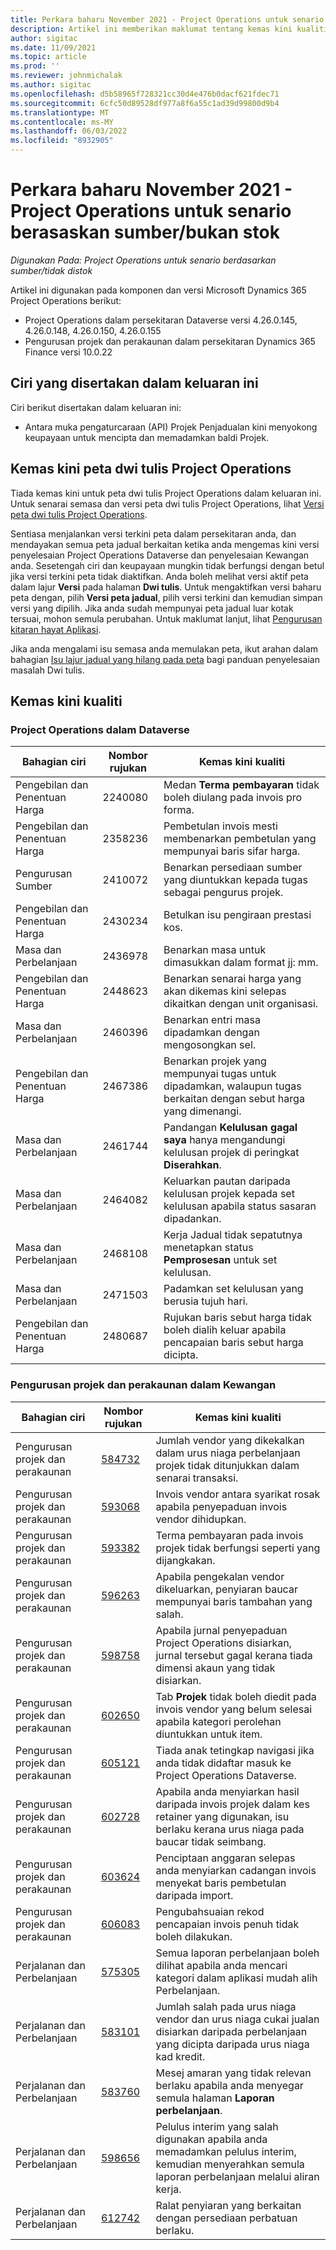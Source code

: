 ```yaml
---
title: Perkara baharu November 2021 - Project Operations untuk senario berasaskan sumber/bukan stok
description: Artikel ini memberikan maklumat tentang kemas kini kualiti yang tersedia dalam keluaran November 2021 bagi Project Operations untuk senario berasaskan sumber/bukan stok.
author: sigitac
ms.date: 11/09/2021
ms.topic: article
ms.prod: ''
ms.reviewer: johnmichalak
ms.author: sigitac
ms.openlocfilehash: d5b58965f728321cc30d4e476b0dacf621fdec71
ms.sourcegitcommit: 6cfc50d89528df977a8f6a55c1ad39d99800d9b4
ms.translationtype: MT
ms.contentlocale: ms-MY
ms.lasthandoff: 06/03/2022
ms.locfileid: "8932905"
---
```

# <a name="whats-new-november-2021---project-operations-for-resourcenon-stocked-based-scenarios"></a>Perkara baharu November 2021 - Project Operations untuk senario berasaskan sumber/bukan stok

*Digunakan Pada: Project Operations untuk senario berdasarkan sumber/tidak distok*

Artikel ini digunakan pada komponen dan versi Microsoft Dynamics 365 Project Operations berikut:

- Project Operations dalam persekitaran Dataverse versi 4.26.0.145, 4.26.0.148, 4.26.0.150, 4.26.0.155
- Pengurusan projek dan perakaunan dalam persekitaran Dynamics 365 Finance versi 10.0.22

## <a name="features-included-in-this-release"></a>Ciri yang disertakan dalam keluaran ini

Ciri berikut disertakan dalam keluaran ini:

- Antara muka pengaturcaraan (API) Projek Penjadualan kini menyokong keupayaan untuk mencipta dan memadamkan baldi Projek.

## <a name="project-operations-dual-write-maps-updates"></a>Kemas kini peta dwi tulis Project Operations

Tiada kemas kini untuk peta dwi tulis Project Operations dalam keluaran ini. Untuk senarai semasa dan versi peta dwi tulis Project Operations, lihat [Versi peta dwi tulis Project Operations](/dynamics365/project-operations/environment/resource-dual-write-maps).

Sentiasa menjalankan versi terkini peta dalam persekitaran anda, dan mendayakan semua peta jadual berkaitan ketika anda mengemas kini versi penyelesaian Project Operations Dataverse dan penyelesaian Kewangan anda. Sesetengah ciri dan keupayaan mungkin tidak berfungsi dengan betul jika versi terkini peta tidak diaktifkan. Anda boleh melihat versi aktif peta dalam lajur **Versi** pada halaman **Dwi tulis**. Untuk mengaktifkan versi baharu peta dengan, pilih **Versi peta jadual**, pilih versi terkini dan kemudian simpan versi yang dipilih. Jika anda sudah mempunyai peta jadual luar kotak tersuai, mohon semula perubahan. Untuk maklumat lanjut, lihat [Pengurusan kitaran hayat Aplikasi](/dynamics365/fin-ops-core/dev-itpro/data-entities/dual-write/app-lifecycle-management).

Jika anda mengalami isu semasa anda memulakan peta, ikut arahan dalam bahagian [Isu lajur jadual yang hilang pada peta](/dynamics365/fin-ops-core/dev-itpro/data-entities/dual-write/dual-write-troubleshooting-finops-upgrades#missing-table-columns-issue-on-maps) bagi panduan penyelesaian masalah Dwi tulis.

## <a name="quality-updates"></a>Kemas kini kualiti

### <a name="project-operations-in-dataverse"></a>Project Operations dalam Dataverse

| Bahagian ciri | Nombor rujukan | Kemas kini kualiti |
| --- | --- | --- |
| Pengebilan dan Penentuan Harga | 2240080 | Medan **Terma pembayaran** tidak boleh diulang pada invois pro forma. |
| Pengebilan dan Penentuan Harga | 2358236 | Pembetulan invois mesti membenarkan pembetulan yang mempunyai baris sifar harga. |
| Pengurusan Sumber | 2410072 | Benarkan persediaan sumber yang diuntukkan kepada tugas sebagai pengurus projek. |
| Pengebilan dan Penentuan Harga | 2430234 | Betulkan isu pengiraan prestasi kos. |
| Masa dan Perbelanjaan | 2436978 | Benarkan masa untuk dimasukkan dalam format jj: mm. |
| Pengebilan dan Penentuan Harga | 2448623 | Benarkan senarai harga yang akan dikemas kini selepas dikaitkan dengan unit organisasi. |
| Masa dan Perbelanjaan | 2460396 | Benarkan entri masa dipadamkan dengan mengosongkan sel. |
| Pengebilan dan Penentuan Harga | 2467386 | Benarkan projek yang mempunyai tugas untuk dipadamkan, walaupun tugas berkaitan dengan sebut harga yang dimenangi. |
| Masa dan Perbelanjaan | 2461744 | Pandangan **Kelulusan gagal saya** hanya mengandungi kelulusan projek di peringkat **Diserahkan**. |
| Masa dan Perbelanjaan | 2464082 | Keluarkan pautan daripada kelulusan projek kepada set kelulusan apabila status sasaran dipadankan. |
| Masa dan Perbelanjaan | 2468108 | Kerja Jadual tidak sepatutnya menetapkan status **Pemprosesan** untuk set kelulusan. |
| Masa dan Perbelanjaan | 2471503 | Padamkan set kelulusan yang berusia tujuh hari. |
| Pengebilan dan Penentuan Harga | 2480687 | Rujukan baris sebut harga tidak boleh dialih keluar apabila pencapaian baris sebut harga dicipta. |

### <a name="project-management-and-accounting-in-finance"></a>Pengurusan projek dan perakaunan dalam Kewangan

| Bahagian ciri | Nombor rujukan | Kemas kini kualiti |
| --- | --- | --- |
| Pengurusan projek dan perakaunan | [584732](https://fix.lcs.dynamics.com/Issue/Details/?bugId=584732) | Jumlah vendor yang dikekalkan dalam urus niaga perbelanjaan projek tidak ditunjukkan dalam senarai transaksi. |
| Pengurusan projek dan perakaunan | [593068](https://fix.lcs.dynamics.com/Issue/Details/?bugId=593068) | Invois vendor antara syarikat rosak apabila penyepaduan invois vendor dihidupkan. |
| Pengurusan projek dan perakaunan | [593382](https://fix.lcs.dynamics.com/Issue/Details/?bugId=593382) | Terma pembayaran pada invois projek tidak berfungsi seperti yang dijangkakan. |
| Pengurusan projek dan perakaunan | [596263](https://fix.lcs.dynamics.com/Issue/Details/?bugId=596263) | Apabila pengekalan vendor dikeluarkan, penyiaran baucar mempunyai baris tambahan yang salah. |
| Pengurusan projek dan perakaunan | [598758](https://fix.lcs.dynamics.com/Issue/Details/?bugId=598758) | Apabila jurnal penyepaduan Project Operations disiarkan, jurnal tersebut gagal kerana tiada dimensi akaun yang tidak disiarkan. |
| Pengurusan projek dan perakaunan | [602650](https://fix.lcs.dynamics.com/Issue/Details/?bugId=602650) | Tab **Projek** tidak boleh diedit pada invois vendor yang belum selesai apabila kategori perolehan diuntukkan untuk item. |
| Pengurusan projek dan perakaunan | [605121](https://fix.lcs.dynamics.com/Issue/Details/?bugId=605121) | Tiada anak tetingkap navigasi jika anda tidak didaftar masuk ke Project Operations Dataverse. |
| Pengurusan projek dan perakaunan | [602728](https://fix.lcs.dynamics.com/Issue/Details/?bugId=602728) | Apabila anda menyiarkan hasil daripada invois projek dalam kes retainer yang digunakan, isu berlaku kerana urus niaga pada baucar tidak seimbang. |
| Pengurusan projek dan perakaunan | [603624](https://fix.lcs.dynamics.com/Issue/Details/?bugId=603624) | Penciptaan anggaran selepas anda menyiarkan cadangan invois menyekat baris pembetulan daripada import. |
| Pengurusan projek dan perakaunan | [606083](https://fix.lcs.dynamics.com/Issue/Details/?bugId=606083) | Pengubahsuaian rekod pencapaian invois penuh tidak boleh dilakukan. |
| Perjalanan dan Perbelanjaan | [575305](https://fix.lcs.dynamics.com/Issue/Details/?bugId=575305) | Semua laporan perbelanjaan boleh dilihat apabila anda mencari kategori dalam aplikasi mudah alih Perbelanjaan. |
| Perjalanan dan Perbelanjaan | [583101](https://fix.lcs.dynamics.com/Issue/Details/?bugId=583101) | Jumlah salah pada urus niaga vendor dan urus niaga cukai jualan disiarkan daripada perbelanjaan yang dicipta daripada urus niaga kad kredit. |
| Perjalanan dan Perbelanjaan | [583760](https://fix.lcs.dynamics.com/Issue/Details/?bugId=583760) | Mesej amaran yang tidak relevan berlaku apabila anda menyegar semula halaman **Laporan perbelanjaan**. |
| Perjalanan dan Perbelanjaan | [598656](https://fix.lcs.dynamics.com/Issue/Details/?bugId=598656) | Pelulus interim yang salah digunakan apabila anda memadamkan pelulus interim, kemudian menyerahkan semula laporan perbelanjaan melalui aliran kerja. |
| Perjalanan dan Perbelanjaan | [612742](https://fix.lcs.dynamics.com/Issue/Details/?bugId=612742) | Ralat penyiaran yang berkaitan dengan persediaan perbatuan berlaku. |
